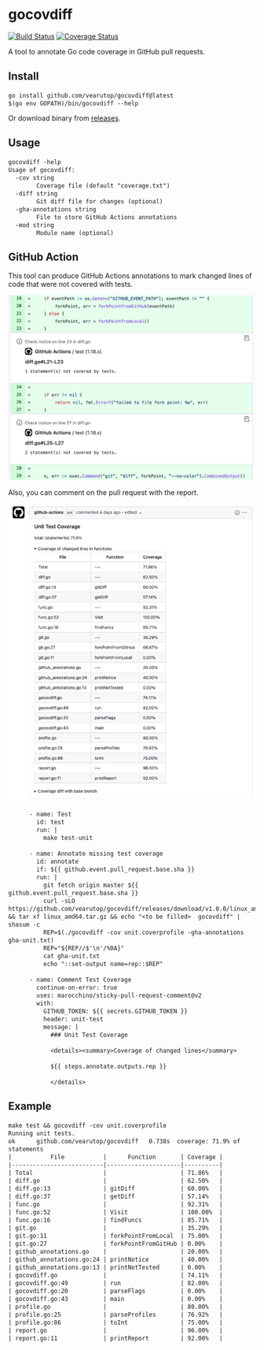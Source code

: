 # gocovdiff

[![Build Status](https://github.com/vearutop/gocovdiff/workflows/test-unit/badge.svg)](https://github.com/vearutop/gocovdiff/actions?query=branch%3Amaster+workflow%3Atest-unit)
[![Coverage Status](https://codecov.io/gh/vearutop/gocovdiff/branch/master/graph/badge.svg)](https://codecov.io/gh/vearutop/gocovdiff)

A tool to annotate Go code coverage in GitHub pull requests.

## Install

```
go install github.com/vearutop/gocovdiff@latest
$(go env GOPATH)/bin/gocovdiff --help
```

Or download binary from [releases](https://github.com/vearutop/gocovdiff/releases).

## Usage

```
gocovdiff -help
Usage of gocovdiff:
  -cov string
        Coverage file (default "coverage.txt")
  -diff string
        Git diff file for changes (optional)
  -gha-annotations string
        File to store GitHub Actions annotations
  -mod string
        Module name (optional)
```

## GitHub Action

This tool can produce GitHub Actions annotations to mark changed lines of code that were not covered with tests.

![Annotations](./resources/annotations.png)

Also, you can comment on the pull request with the report.

![Comment](./resources/comment.png)

```
      - name: Test
        id: test
        run: |
          make test-unit

      - name: Annotate missing test coverage
        id: annotate
        if: ${{ github.event.pull_request.base.sha }}
        run: |
          git fetch origin master ${{ github.event.pull_request.base.sha }}
          curl -sLO https://github.com/vearutop/gocovdiff/releases/download/v1.0.0/linux_amd64.tar.gz && tar xf linux_amd64.tar.gz && echo "<to be filled>  gocovdiff" | shasum -c
          REP=$(./gocovdiff -cov unit.coverprofile -gha-annotations gha-unit.txt)
          REP="${REP//$'\n'/%0A}"
          cat gha-unit.txt
          echo "::set-output name=rep::$REP"

      - name: Comment Test Coverage
        continue-on-error: true
        uses: marocchino/sticky-pull-request-comment@v2
        with:
          GITHUB_TOKEN: ${{ secrets.GITHUB_TOKEN }}
          header: unit-test
          message: |
            ### Unit Test Coverage

            <details><summary>Coverage of changed lines</summary>
            
            ${{ steps.annotate.outputs.rep }}

            </details>
```

## Example 
```
make test && gocovdiff -cov unit.coverprofile
Running unit tests.
ok      github.com/vearutop/gocovdiff   0.738s  coverage: 71.9% of statements
|           File           |      Function       | Coverage |
|--------------------------|---------------------|----------|
| Total                    |                     | 71.86%   |
| diff.go                  |                     | 62.50%   |
| diff.go:13               | gitDiff             | 60.00%   |
| diff.go:37               | getDiff             | 57.14%   |
| func.go                  |                     | 92.31%   |
| func.go:52               | Visit               | 100.00%  |
| func.go:16               | findFuncs           | 85.71%   |
| git.go                   |                     | 35.29%   |
| git.go:11                | forkPointFromLocal  | 75.00%   |
| git.go:27                | forkPointFromGitHub | 0.00%    |
| github_annotations.go    |                     | 20.00%   |
| github_annotations.go:24 | printNotice         | 40.00%   |
| github_annotations.go:13 | printNotTested      | 0.00%    |
| gocovdiff.go             |                     | 74.11%   |
| gocovdiff.go:49          | run                 | 82.00%   |
| gocovdiff.go:20          | parseFlags          | 0.00%    |
| gocovdiff.go:43          | main                | 0.00%    |
| profile.go               |                     | 80.00%   |
| profile.go:25            | parseProfiles       | 76.92%   |
| profile.go:86            | toInt               | 75.00%   |
| report.go                |                     | 96.00%   |
| report.go:11             | printReport         | 92.00%   |

```